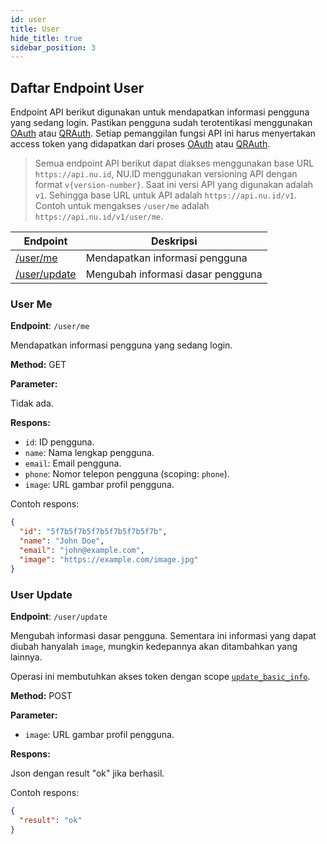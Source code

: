 ```yaml
---
id: user
title: User
hide_title: true
sidebar_position: 3
---
```


## Daftar Endpoint User

Endpoint API berikut digunakan untuk mendapatkan informasi pengguna yang sedang login. Pastikan pengguna sudah terotentikasi menggunakan [OAuth](oauth) atau [QRAuth](qrauth). Setiap pemanggilan fungsi API ini harus menyertakan access token yang didapatkan dari proses [OAuth](oauth) atau [QRAuth](qrauth).

> Semua endpoint API berikut dapat diakses menggunakan base URL `https://api.nu.id`, NU.ID menggunakan versioning API dengan format `v{version-number}`. Saat ini versi API yang digunakan adalah `v1`. Sehingga base URL untuk API adalah `https://api.nu.id/v1`. Contoh untuk mengakses `/user/me` adalah `https://api.nu.id/v1/user/me`.

| Endpoint | Deskripsi |
| --- | --- |
| [/user/me](#user-me) | Mendapatkan informasi pengguna |
| [/user/update](#user-update) | Mengubah informasi dasar pengguna |


### User Me

**Endpoint**: `/user/me`

Mendapatkan informasi pengguna yang sedang login.

**Method:** GET

**Parameter:**

Tidak ada.

**Respons:**

* `id`: ID pengguna.
* `name`: Nama lengkap pengguna.
* `email`: Email pengguna.
* `phone`: Nomor telepon pengguna (scoping: `phone`).
* `image`: URL gambar profil pengguna.

Contoh respons:

```json
{
  "id": "5f7b5f7b5f7b5f7b5f7b5f7b",
  "name": "John Doe",
  "email": "john@example.com",
  "image": "https://example.com/image.jpg"
}
```

### User Update

**Endpoint**: `/user/update`

Mengubah informasi dasar pengguna. Sementara ini informasi yang dapat diubah hanyalah `image`, mungkin kedepannya akan ditambahkan yang lainnya.

Operasi ini membutuhkan akses token dengan scope [`update_basic_info`](../API/oauth#daftar-otorisasi-scope).

**Method:** POST

**Parameter:**

* `image`: URL gambar profil pengguna.

**Respons:**

Json dengan result "ok" jika berhasil.

Contoh respons:

```json
{
  "result": "ok"
}
```

